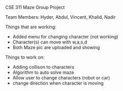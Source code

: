 CSE 311 Maze Group Project

Team Members: Hyder, Abdul, Vincent, Khalid, Nadir

Things that are working:
- Added menu for changing character (not working)
- Character(s) can move with w,a,s,d
- Both Maze pic are uploaded and showing

Things to work on:
- Adding collison to characters
- Algorithm to auto solve maze
- Allow user to change characters (robot or car)
- change direction when character is moving


